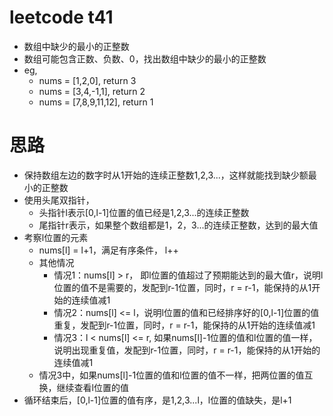 # leetcode t41
- 数组中缺少的最小的正整数
- 数组可能包含正数、负数、0，找出数组中缺少的最小的正整数
- eg,
    - nums = [1,2,0], return 3
    - nums = [3,4,-1,1], return 2
    - nums = [7,8,9,11,12], return 1
    
# 思路
- 保持数组左边的数字时从1开始的连续正整数1,2,3...，这样就能找到缺少额最小的正整数
- 使用头尾双指针，
    - 头指针l表示[0,l-1]位置的值已经是1,2,3...的连续正整数
    - 尾指针r表示，如果整个数组都是1，2，3...的连续正整数，达到的最大值
- 考察l位置的元素
    - nums[l] = l+1，满足有序条件， l++
    - 其他情况
        - 情况1：nums[l] > r， 即l位置的值超过了预期能达到的最大值r，说明l位置的值不是需要的，发配到r-1位置，同时，r = r-1，能保持的从1开始的连续值减1
        - 情况2：nums[l] <= l，说明l位置的值和已经排序好的[0,l-1]位置的值重复，发配到r-1位置，同时，r = r-1，能保持的从1开始的连续值减1
        - 情况3：l < nums[l] <= r, 如果nums[l]-1位置的值和l位置的值一样，说明出现重复值，发配到r-1位置，同时，r = r-1，能保持的从1开始的连续值减1
    - 情况3中，如果nums[l]-1位置的值和l位置的值不一样，把两位置的值互换，继续查看l位置的值
- 循环结束后，[0,l-1]位置的值有序，是1,2,3...l，l位置的值缺失，是l+1